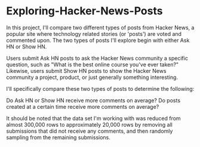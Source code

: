 # Exploring-Hacker-News-Posts 
In this project, I'll compare two different types of posts from Hacker News, a popular site where technology related stories (or 'posts') are voted and commented upon. The two types of posts I'll explore begin with either Ask HN or Show HN.

Users submit Ask HN posts to ask the Hacker News community a specific question, such as "What is the best online course you've ever taken?" Likewise, users submit Show HN posts to show the Hacker News community a project, product, or just generally something interesting.

I'll specifically compare these two types of posts to determine the following:

Do Ask HN or Show HN receive more comments on average?
Do posts created at a certain time receive more comments on average?

It should be noted that the data set I'm working with was reduced from almost 300,000 rows to approximately 20,000 rows by removing all submissions that did not receive any comments, and then randomly sampling from the remaining submissions.
